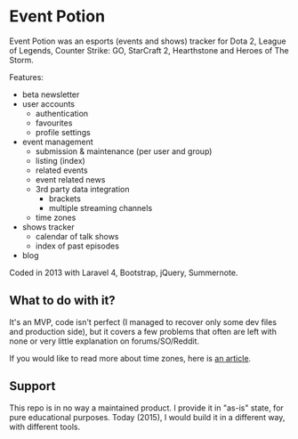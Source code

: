 # Event Potion  

Event Potion was an esports (events and shows) tracker for Dota 2, League of Legends, Counter Strike: GO, StarCraft 2, Hearthstone and Heroes of The Storm.  

Features:  
* beta newsletter
* user accounts
	* authentication
	* favourites
	* profile settings
* event management
	* submission & maintenance (per user and group)
	* listing (index)
	* related events
	* event related news
	* 3rd party data integration
		* brackets
		* multiple streaming channels
	* time zones
* shows tracker
	* calendar of talk shows
	* index of past episodes		
* blog  

Coded in 2013 with Laravel 4, Bootstrap, jQuery, Summernote.  

## What to do with it?  

It's an MVP, code isn't perfect (I managed to recover only some dev files and production side), but it covers a few problems that often are left with none or very little explanation on forums/SO/Reddit.  

If you would like to read more about time zones, here is [an article](https://belardesign.com/2014/01/09/laravel-the-timemaster-time-convertions-with-datetime-php/).  

## Support  
This repo is in no way a maintained product. I provide it in "as-is" state, for pure educational purposes. Today (2015), I would build it in a different way, with different tools.
